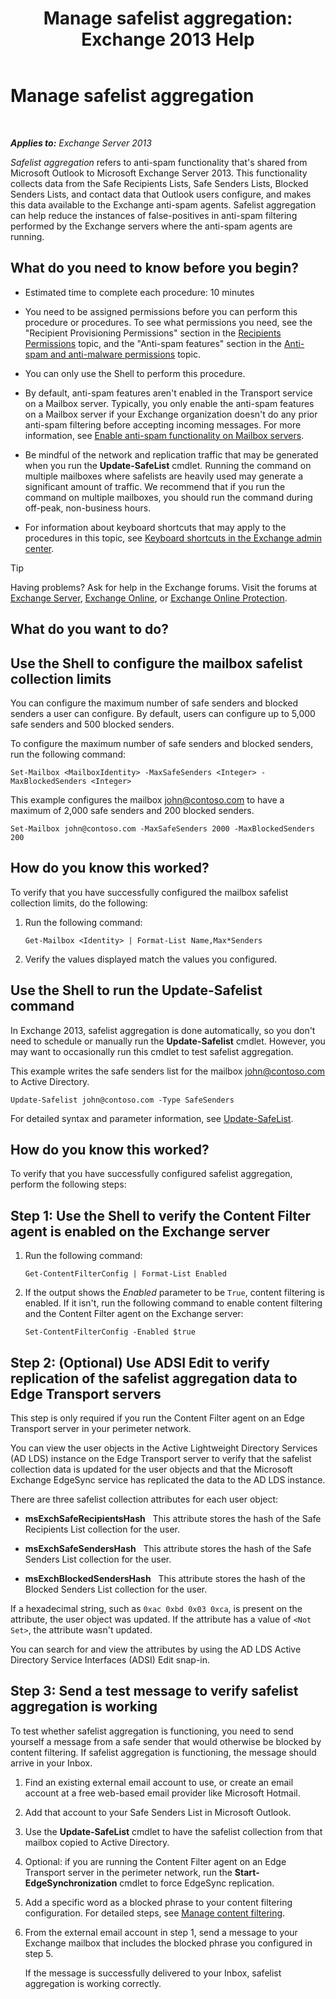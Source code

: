 ﻿---
title: 'Manage safelist aggregation: Exchange 2013 Help'
TOCTitle: Manage safelist aggregation
ms:assetid: 5ac17168-f411-4cb7-ae98-ebefb865b210
ms:mtpsurl: https://technet.microsoft.com/en-us/library/Aa998280(v=EXCHG.150)
ms:contentKeyID: 49248682
ms.date: 12/09/2016
mtps_version: v=EXCHG.150
---

# Manage safelist aggregation

 

_**Applies to:** Exchange Server 2013_


*Safelist aggregation* refers to anti-spam functionality that's shared from Microsoft Outlook to Microsoft Exchange Server 2013. This functionality collects data from the Safe Recipients Lists, Safe Senders Lists, Blocked Senders Lists, and contact data that Outlook users configure, and makes this data available to the Exchange anti-spam agents. Safelist aggregation can help reduce the instances of false-positives in anti-spam filtering performed by the Exchange servers where the anti-spam agents are running.

## What do you need to know before you begin?

  - Estimated time to complete each procedure: 10 minutes

  - You need to be assigned permissions before you can perform this procedure or procedures. To see what permissions you need, see the "Recipient Provisioning Permissions" section in the [Recipients Permissions](recipients-permissions-exchange-2013-help.md) topic, and the "Anti-spam features" section in the [Anti-spam and anti-malware permissions](anti-spam-and-anti-malware-permissions-exchange-2013-help.md) topic.

  - You can only use the Shell to perform this procedure.

  - By default, anti-spam features aren't enabled in the Transport service on a Mailbox server. Typically, you only enable the anti-spam features on a Mailbox server if your Exchange organization doesn't do any prior anti-spam filtering before accepting incoming messages. For more information, see [Enable anti-spam functionality on Mailbox servers](enable-anti-spam-functionality-on-mailbox-servers-exchange-2013-help.md).

  - Be mindful of the network and replication traffic that may be generated when you run the **Update-SafeList** cmdlet. Running the command on multiple mailboxes where safelists are heavily used may generate a significant amount of traffic. We recommend that if you run the command on multiple mailboxes, you should run the command during off-peak, non-business hours.

  - For information about keyboard shortcuts that may apply to the procedures in this topic, see [Keyboard shortcuts in the Exchange admin center](keyboard-shortcuts-in-the-exchange-admin-center-exchange-online-protection-help.md).


> [!TIP]
> Having problems? Ask for help in the Exchange forums. Visit the forums at <A href="https://go.microsoft.com/fwlink/p/?linkid=60612">Exchange Server</A>, <A href="https://go.microsoft.com/fwlink/p/?linkid=267542">Exchange Online</A>, or <A href="https://go.microsoft.com/fwlink/p/?linkid=285351">Exchange Online Protection</A>.



## What do you want to do?

## Use the Shell to configure the mailbox safelist collection limits

You can configure the maximum number of safe senders and blocked senders a user can configure. By default, users can configure up to 5,000 safe senders and 500 blocked senders.

To configure the maximum number of safe senders and blocked senders, run the following command:

    Set-Mailbox <MailboxIdentity> -MaxSafeSenders <Integer> -MaxBlockedSenders <Integer>

This example configures the mailbox john@contoso.com to have a maximum of 2,000 safe senders and 200 blocked senders.

    Set-Mailbox john@contoso.com -MaxSafeSenders 2000 -MaxBlockedSenders 200

## How do you know this worked?

To verify that you have successfully configured the mailbox safelist collection limits, do the following:

1.  Run the following command:
    
        Get-Mailbox <Identity> | Format-List Name,Max*Senders

2.  Verify the values displayed match the values you configured.

## Use the Shell to run the Update-Safelist command

In Exchange 2013, safelist aggregation is done automatically, so you don't need to schedule or manually run the **Update-Safelist** cmdlet. However, you may want to occasionally run this cmdlet to test safelist aggregation.

This example writes the safe senders list for the mailbox john@contoso.com to Active Directory.

    Update-Safelist john@contoso.com -Type SafeSenders

For detailed syntax and parameter information, see [Update-SafeList](https://technet.microsoft.com/en-us/library/bb125034\(v=exchg.150\)).

## How do you know this worked?

To verify that you have successfully configured safelist aggregation, perform the following steps:

## Step 1: Use the Shell to verify the Content Filter agent is enabled on the Exchange server

1.  Run the following command:
    
        Get-ContentFilterConfig | Format-List Enabled

2.  If the output shows the *Enabled* parameter to be `True`, content filtering is enabled. If it isn't, run the following command to enable content filtering and the Content Filter agent on the Exchange server:
    
        Set-ContentFilterConfig -Enabled $true

## Step 2: (Optional) Use ADSI Edit to verify replication of the safelist aggregation data to Edge Transport servers

This step is only required if you run the Content Filter agent on an Edge Transport server in your perimeter network.

You can view the user objects in the Active Lightweight Directory Services (AD LDS) instance on the Edge Transport server to verify that the safelist collection data is updated for the user objects and that the Microsoft Exchange EdgeSync service has replicated the data to the AD LDS instance.

There are three safelist collection attributes for each user object:

  - **msExchSafeRecipientsHash**   This attribute stores the hash of the Safe Recipients List collection for the user.

  - **msExchSafeSendersHash**   This attribute stores the hash of the Safe Senders List collection for the user.

  - **msExchBlockedSendersHash**   This attribute stores the hash of the Blocked Senders List collection for the user.

If a hexadecimal string, such as `0xac 0xbd 0x03 0xca`, is present on the attribute, the user object was updated. If the attribute has a value of `<Not Set>`, the attribute wasn't updated.

You can search for and view the attributes by using the AD LDS Active Directory Service Interfaces (ADSI) Edit snap-in.

## Step 3: Send a test message to verify safelist aggregation is working

To test whether safelist aggregation is functioning, you need to send yourself a message from a safe sender that would otherwise be blocked by content filtering. If safelist aggregation is functioning, the message should arrive in your Inbox.

1.  Find an existing external email account to use, or create an email account at a free web-based email provider like Microsoft Hotmail.

2.  Add that account to your Safe Senders List in Microsoft Outlook.

3.  Use the **Update-SafeList** cmdlet to have the safelist collection from that mailbox copied to Active Directory.

4.  Optional: if you are running the Content Filter agent on an Edge Transport server in the perimeter network, run the **Start-EdgeSynchronization** cmdlet to force EdgeSync replication.

5.  Add a specific word as a blocked phrase to your content filtering configuration. For detailed steps, see [Manage content filtering](manage-content-filtering-exchange-2013-help.md).

6.  From the external email account in step 1, send a message to your Exchange mailbox that includes the blocked phrase you configured in step 5.
    
    If the message is successfully delivered to your Inbox, safelist aggregation is working correctly.

